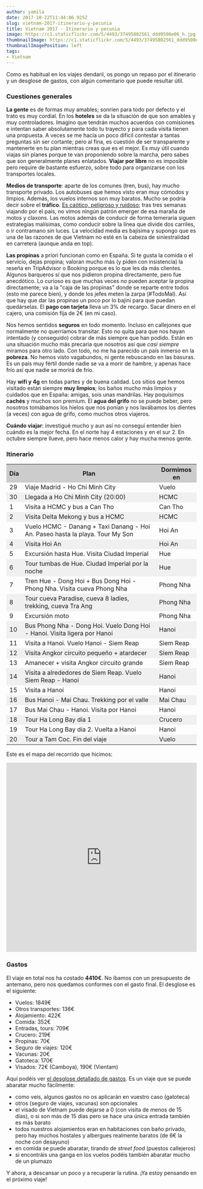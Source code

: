 ```yaml
---
author: yamila
date: 2017-10-22T11:44:06.925Z
slug: vietnam-2017-itinerario-y-pecunia
title: Vietnam 2017 - Itinerario y pecunia
image: https://c1.staticflickr.com/5/4493/37495802561_ddd9500e06_h.jpg
thumbnailImage: https://c1.staticflickr.com/5/4493/37495802561_ddd9500e06_h.jpg
thumbnailImagePosition: left
tags:
- Vietnam
---
```


Como es habitual en los viajes dendarii, os pongo un repaso por el itinerario y un desglose de gastos, con algún comentario que puede resultar útil.

<!--more-->

<h3>Cuestiones generales</h3>

<strong>La gente</strong> es de formas muy amables; sonríen para todo por defecto y el trato es muy cordial. En los <strong>hoteles</strong> se da la situación de que son amables y muy controladores. Imagino que tendrán muchos acuerdos con comisiones e intentan saber absolutamente todo tu trayecto y para cada visita tienen una propuesta. A veces se me hacía un poco difícil contestar a tantas preguntas sin ser cortante; pero al fina, es cuestión de ser transparente y mantenerte en tu plan mientras creas que es el mejor. Es muy útil cuando viajas sin planes porque te van proponiendo sobre la marcha, pero sabes que son generalmente planes enlatados. <strong>Viajar por libre</strong> no es imposible pero require de bastante esfuerzo, sobre todo para organizarse con los transportes locales.

<strong>Medios de transporte</strong>: aparte de los comunes (tren, bus), hay mucho transporte privado. Los autobuses que hemos visto eran muy cómodos y limpios. Además, los vuelos internos son muy baratos. Mucho se podría decir sobre el <strong>tráfico</strong>. <a href="http://www.saporedicina.com/es/como-sobrevivir-al-loco-trafico-vietnamita-un-monton-de-fotos-y-videos/" target="_new">Es caótico, peligroso y ruidoso</a>; tras tres semanas viajando por el país, no vimos ningún patrón emerger de esa maraña de motos y claxons. Las motos además de conducir de forma temeraria siguen estrategias malísimas, como conducir sobre la línea que divide dos carriles, o ir contramano sin luces. La velocidad media es bajísima y supongo que es una de las razones de que Vietnam no esté en la cabeza de siniestralidad en carretera (aunque anda en top).

<strong>Las propinas</strong> a priori funcionan como en España. Si te gusta la comida o el servicio, dejas propina; valoran mucho más (y piden con insistencia) la reseña en TripAdvisor o Booking porque es lo que les da más clientes. Algunos barqueros sí que nos pidieron propina directamente, pero fue anecdótico. Lo curioso es que muchas veces no pueden aceptar la propina directamente; va a la "caja de las propinas" donde se reparte entre todos (esto me parece bien), y donde los jefes meten la zarpa (#TodoMal). Así que hay que dar las propinas un poco por lo bajini para que puedan quedárselas. El <strong>pago con tarjeta</strong> lleva un 3% de recargo. Sacar dinero en el cajero, una comisión fija de 2€ (en mi caso).

Nos hemos sentidos <strong>seguros</strong> en todo momento. Incluso en callejones que normalmente no querríamos transitar. Esto no quita para que nos hayan intentado (y conseguido) cobrar de más siempre que han podido. Están en una situación mucho más precaria que nosotros así que <em>casi siempre</em> miramos para otro lado. Con todo, no me ha parecido un país inmerso en la <strong>pobreza</strong>. No hemos visto vagabundos, ni gente rebuscando en las basuras. Es un país muy fértil donde nadie se va a morir de hambre, y apenas hace frío así que nadie se morirá de frío.

Hay <strong>wifi y 4g</strong> en todas partes y de buena calidad. Los sitios que hemos visitado están siempre <strong>muy limpios</strong>; los baños mucho más limpios y cuidados que en España: amigas, sois unas mandrilas. Hay poquísimos <strong>cachés</strong> y muchos son premium. El <strong>agua del grifo</strong> no se puede beber, pero nosotros tomábamos los hielos que nos ponían y nos lavábamos los dientes (a veces) con agua de grifo, como muchos otros viajeros.

<strong>Cuándo viajar</strong>: investigué mucho y aun así no conseguí entender bien cuándo es la mejor fecha. En el norte hay 4 estaciones y en el sur 2. En octubre siempre llueve, pero hace menos calor y hay mucha menos gente.

<h3>Itinerario</h3>

<table>
<tr style="background:#ccc"><th>Día</th><th>Plan</th><th>Dormimos en</th></tr>
<tr><td>29</td><td>Viaje Madrid - Ho Chi Minh City</td><td>Vuelo</td></tr>
<tr style="background:#f0f0f0"><td>30</td><td>Llegada a Ho Chi Minh City (20:00)</td><td>HCMC</td></tr>
<tr><td>1</td><td>Visita a HCMC y bus a Can Tho</td><td>Can Tho</td></tr>
<tr style="background:#f0f0f0"><td>2</td><td>Visita Delta Mekong y bus a HCMC</td><td>HCMC</td></tr>
<tr><td>3</td><td>Vuelo HCMC - Danang + Taxi Danang - Hoi An. Paseo hasta la playa. Tour My Son</td><td>Hoi An</td></tr>
<tr style="background:#f0f0f0"><td>4</td><td>Visita Hoi An</td><td>Hoi An</td></tr>
<tr><td>5</td><td>Excursión hasta Hue. Visita Ciudad Imperial</td><td>Hue</td></tr>
<tr style="background:#f0f0f0"><td>6</td><td>Tour tumbas de Hue. Ciudad Imperial por la noche</td><td>Hue</td></tr>
<tr><td>7</td><td>Tren Hue - Dong Hoi + Bus Dong Hoi - Phong Nha. Visita cueva Phong Nha</td><td>Phong Nha</td></tr>
<tr style="background:#f0f0f0"><td>8</td><td>Tour cueva Paradise, cueva 8 ladies, trekking, cueva Tra Ang</td><td>Phong Nha</td></tr>
<tr><td>9</td><td>Excursión moto</td><td>Phong Nha</td></tr>
<tr style="background:#f0f0f0"><td>10</td><td>Bus Phong Nha - Dong Hoi. Vuelo Dong Hoi - Hanoi. Visita ligera por Hanoi</td><td>Hanoi</td></tr>
<tr><td>11</td><td>Visita a Hanoi. Vuelo Hanoi - Siem Reap</td><td>Siem Reap</td></tr>
<tr style="background:#f0f0f0"><td>12</td><td>Visita Angkor circuito pequeño + atardecer</td><td>Siem Reap</td></tr>
<tr><td>13</td><td>Amanecer + visita Angkor circuito grande</td><td>Siem Reap</td></tr>
<tr style="background:#f0f0f0"><td>14</td><td>Visita a alrededores de Siem Reap. Vuelo Siem Reap - Hanoi</td><td>Hanoi</td></tr>
<tr><td>15</td><td>Visita a Hanoi</td><td>Hanoi</td></tr>
<tr style="background:#f0f0f0"><td>16</td><td>Bus Hanoi - Mai Chau. Trekking por el valle</td><td>Mai Chau</td></tr>
<tr><td>17</td><td>Bus Mai Chau - Hanoi. Visita por Hanoi</td><td>Hanoi</td></tr>
<tr style="background:#f0f0f0"><td>18</td><td>Tour Ha Long Bay día 1</td><td>Crucero</td></tr>
<tr><td>19</td><td>Tour Ha Long Bay día 2. Vuelta a Hanoi</td><td>Hanoi</td></tr>
<tr style="background:#f0f0f0"><td>20</td><td>Tour a Tam Coc. Fin del viaje</td><td>Vuelo</td></tr>
</table>


Este es el mapa del recorrido que hicimos:

<iframe src="https://yamila-moreno.github.io/routes/#6/16.278/107.139" width="100%" height="500px" frameborder="0"></iframe>

<h3>Gastos</h3>

El viaje en total nos ha costado <strong>4410€</strong>. No íbamos con un presupuesto de antemano, pero nos quedamos conformes con el gasto final. El desglose es el siguiente:

- Vuelos: 1849€
- Otros transportes: 136€
- Alojamiento: 422€
- Comida: 352€
- Entradas, tours: 709€
- Crucero: 219€
- Propinas: 70€
- Seguro de viajes: 120€
- Vacunas: 20€
- Gatoteca: 170€
- Visados: 72€ (Camboya), 190€ (Vientam)

Aquí podéis ver <a href="https://docs.google.com/spreadsheets/d/1AXPJcHpNjYKPOjBZ4uq3QfGqcpsBvc96_9g0I3cQl7s/edit#gid=1212738828" target="_new">el desglose detallado de gastos</a>. Es un viaje que se puede abaratar mucho fácilmente:

- como veis, algunos gastos no os aplicarán en vuestro caso (gatoteca)
- otros (seguro de viajes, vacunas) son opcionales
- el visado de Vietnam puede dejarse a 0 (con visita de menos de 15 días), o si son más de 15 días pero se hace una única entrada también es más barato
- todos nuestros alojamientos eran en habitaciones con baño privado, pero hay muchos hostales y albergues realmente baratos (de 6€ la noche con desayuno)
- en comida se puede abaratar, tirando de <em>street food</em> (puestos callejeros)
- si encontráis una ganga en los vuelos podéis también abaratar mucho de un plumazo

Y ahora, a descansar un poco y a recuperar la rutina. ¡Ya estoy pensando en el próximo viaje!
